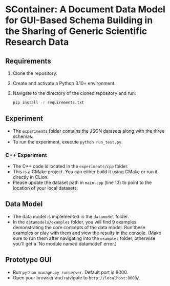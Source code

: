 # SContainer: A Document Data Model for GUI-Based Schema Building in the Sharing of Generic Scientific Research Data

## Requirements

1. Clone the repository.
2. Create and activate a Python 3.10+ environment.
3. Navigate to the directory of the cloned repository and run:

   ```bash
   pip install -r requirements.txt
   ```

## Experiment

- The `experiments` folder contains the JSON datasets along with the three schemas.
- To run the experiment, execute `python run_test.py`.

### C++ Experiment

- The C++ code is located in the `experiments/cpp` folder.
- This is a CMake project. You can either build it using CMake or run it directly in CLion.
- Please update the dataset path in `main.cpp` (line 13) to point to the location of your local datasets.

## Data Model

- The data model is implemented in the `datamodel` folder.
- In the `datamodels/examples` folder, you will find 9 examples demonstrating the core concepts of the data model. Run
  these examples or play with them and view the results in the console.
  (Make sure to run them after navigating into the `examples` folder, otherwise you'll get a 'No module named datamodel'
  error.)

## Prototype GUI

- Run `python manage.py runserver`. Default port is 8000.
- Open your browser and navigate to `http://localhost:8000/`.